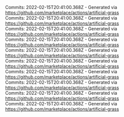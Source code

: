 Commits: 2022-02-15T20:41:00.368Z - Generated via https://github.com/marketplace/actions/artificial-grass
<br>
Commits: 2022-02-15T20:41:00.368Z - Generated via https://github.com/marketplace/actions/artificial-grass
<br>
Commits: 2022-02-15T20:41:00.368Z - Generated via https://github.com/marketplace/actions/artificial-grass
<br>
Commits: 2022-02-15T20:41:00.368Z - Generated via https://github.com/marketplace/actions/artificial-grass
<br>
Commits: 2022-02-15T20:41:00.368Z - Generated via https://github.com/marketplace/actions/artificial-grass
<br>
Commits: 2022-02-15T20:41:00.368Z - Generated via https://github.com/marketplace/actions/artificial-grass
<br>
Commits: 2022-02-15T20:41:00.368Z - Generated via https://github.com/marketplace/actions/artificial-grass
<br>
Commits: 2022-02-15T20:41:00.368Z - Generated via https://github.com/marketplace/actions/artificial-grass
<br>
Commits: 2022-02-15T20:41:00.368Z - Generated via https://github.com/marketplace/actions/artificial-grass
<br>
Commits: 2022-02-15T20:41:00.368Z - Generated via https://github.com/marketplace/actions/artificial-grass
<br>
